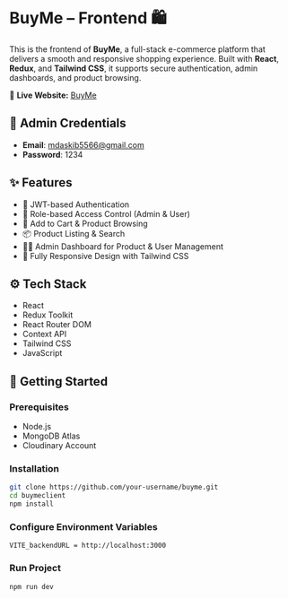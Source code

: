 # BuyMe – Frontend 🛍️

This is the frontend of **BuyMe**, a full-stack e-commerce platform that delivers a smooth and responsive shopping experience. Built with **React**, **Redux**, and **Tailwind CSS**, it supports secure authentication, admin dashboards, and product browsing.

🔗 **Live Website:** [BuyMe](https://buyme-client-dg4x.vercel.app)

## 🔐 Admin Credentials
- **Email**: mdaskib5566@gmail.com
- **Password**: 1234

## ✨ Features

- 🔐 JWT-based Authentication
- 👤 Role-based Access Control (Admin & User)
- 🛒 Add to Cart & Product Browsing
- 📦 Product Listing & Search
- 🧑‍💻 Admin Dashboard for Product & User Management
- 📱 Fully Responsive Design with Tailwind CSS

## ⚙️ Tech Stack

- React
- Redux Toolkit
- React Router DOM
- Context API
- Tailwind CSS
- JavaScript


## 🚀 Getting Started

### Prerequisites

- Node.js
- MongoDB Atlas
- Cloudinary Account

### Installation
```bash
git clone https://github.com/your-username/buyme.git
cd buymeclient
npm install
```

### Configure Environment Variables
```Create a .env file inside the backend/ directory and add:
VITE_backendURL = http://localhost:3000
```

### Run Project
```bash
npm run dev




